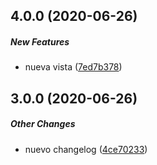 ## 4.0.0 (2020-06-26)

##### New Features

*  nueva vista ([7ed7b378](https://github.com/richirm/CHANGELOG/commit/7ed7b378e7c40b51fe94c2930b173e1f1793a84a))

## 3.0.0 (2020-06-26)

##### Other Changes

*  nuevo changelog ([4ce70233](https://github.com/richirm/CHANGELOG/commit/4ce70233f774080d26fd76920f54447650e8f02e))

